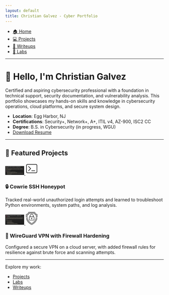```yaml
---
layout: default
title: Christian Galvez - Cyber Portfolio
---
```


<nav class="navbar">
  <ul>
    <li><a href="./index.md">🏠 Home</a></li>
    <li><a href="./projects.md">💻 Projects</a></li>
    <li><a href="./writeups.md">📝 Writeups</a></li>
    <li><a href="./labs.md">🔨 Labs</a></li>
  </ul>
</nav>

---

# 👋 Hello, I'm Christian Galvez

Certified and aspiring cybersecurity professional with a foundation in technical support, security documentation, and vulnerability analysis. This portfolio showcases my hands-on skills and knowledge in cybersecurity operations, cloud platforms, and secure system design.

- **Location**: Egg Harbor, NJ
- **Certifications**: Security+, Network+, A+, ITIL v4, AZ-900, ISC2 CC
- **Degree**: B.S. in Cybersecurity (in progress, WGU)
- [Download Resume](assets/Resume.pdf)

---

## 🌟 Featured Projects  

<div class="project-grid">

  <div class="project-card">
    <a href="writeups/honeypot-project.md">
      <img src="assets/honeypot-thumbnail.png" alt="Cowrie Honeypot Screenshot" class="thumbnail" style="width:60px;">
      <img src="assets/terminal.png" alt="Terminal Icon" class="icon" style="width:40px;">
    </a>
    <h3>🔒 Cowrie SSH Honeypot</h3>
    <p>Tracked real-world unauthorized login attempts and learned to troubleshoot Python environments, system paths, and log analysis.</p>
  </div>

  <div class="project-card">
    <a href="writeups/vpn-project.md">
      <img src="assets/Wireguard-thumbnail.png" alt="WireGuard VPN Screenshot" class="thumbnail" style="width:60px;">
      <img src="assets/shield.png" alt="Lock Icon" class="icon" style="width:40px;">
    </a>
    <h3>🔐 WireGuard VPN with Firewall Hardening</h3>
    <p>Configured a secure VPN on a cloud server, with added firewall rules for resilience against brute force and scanning attempts.</p>
  </div>

</div>


---

Explore my work:
- [Projects](projects.md)
- [Labs](labs.md)
- [Writeups](writeups.md)
